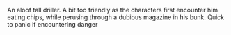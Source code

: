An aloof tall driller. A bit too friendly as the characters first encounter him eating chips, while perusing through a dubious magazine in his bunk.
Quick to panic if encountering danger
